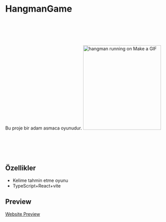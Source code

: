 
# HangmanGame
Bu proje bir adam asmaca oyunudur.
<img src="https://i.makeagif.com/media/3-17-2021/ZzzLhE.gif" jsaction="VQAsE" class="sFlh5c pT0Scc iPVvYb" style="max-width: 246px; height: 266px; margin: 79px 0px; width: 246px;" alt="hangman running on Make a GIF" jsname="kn3ccd">
## Özellikler
- Kelime tahmin etme oyunu
- TypeScript+React+vite
## Preview
[Website Preview](http://hangman-game-henna.vercel.app/)
